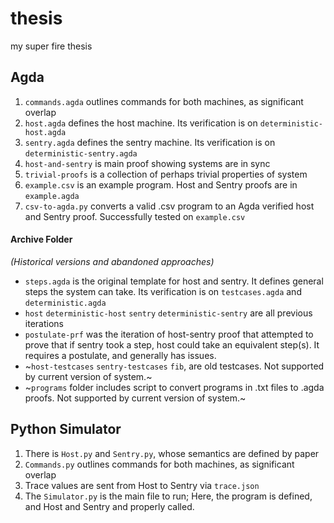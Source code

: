 # thesis
my super fire thesis

## Agda
1. `commands.agda` outlines commands for both machines, as significant overlap
2. `host.agda` defines the host machine. Its verification is on `deterministic-host.agda`
3. `sentry.agda` defines the sentry machine. Its verification is on `deterministic-sentry.agda`
4. `host-and-sentry` is main proof showing systems are in sync
5. `trivial-proofs` is a collection of perhaps trivial properties of system
6. `example.csv` is an example program. Host and Sentry proofs are in `example.agda`
7. `csv-to-agda.py` converts a valid .csv program to an Agda verified host and Sentry proof. Successfully tested on `example.csv`

#### Archive Folder
*(Historical versions and abandoned approaches)*  
- `steps.agda` is the original template for host and sentry. It defines general steps the system can take. Its verification is on `testcases.agda` and `deterministic.agda`
- `host` `deterministic-host` `sentry` `deterministic-sentry` are all previous iterations
- `postulate-prf` was the iteration of host-sentry proof that attempted to prove that if sentry took a step, host could take an equivalent step(s). It requires a postulate, and generally has issues.
- ~`host-testcases` `sentry-testcases` `fib`, are old testcases. Not supported by current version of system.~
- ~`programs` folder includes script to convert programs in .txt files to .agda proofs. Not supported by current version of system.~

## Python Simulator
1. There is `Host.py` and `Sentry.py`, whose semantics are defined by paper
2. `Commands.py` outlines commands for both machines, as significant overlap
3. Trace values are sent from Host to Sentry via `trace.json`
4. The `Simulator.py` is the main file to run; Here, the program is defined, and Host and Sentry and properly called.
